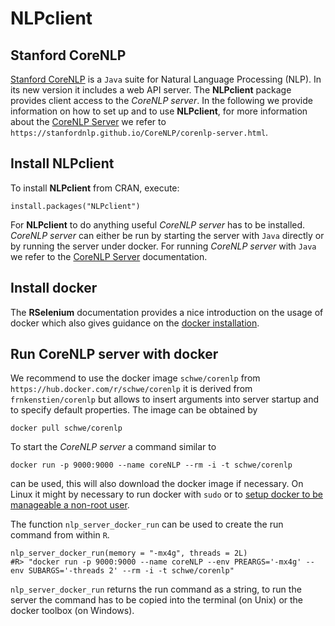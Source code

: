 # NLPclient

## Stanford CoreNLP
[Stanford CoreNLP](https://stanfordnlp.github.io/CoreNLP/index.html) is a 
`Java` suite for Natural Language Processing (NLP). 
In its new version it includes a web API server. The **NLPclient** package
provides client access to the *CoreNLP server*.
In the following we provide information on how to set up and to use **NLPclient**,
for more information about the [CoreNLP Server](https://stanfordnlp.github.io/CoreNLP/corenlp-server.html)
we refer to `https://stanfordnlp.github.io/CoreNLP/corenlp-server.html`.

## Install NLPclient
To install **NLPclient** from CRAN, execute:
```
install.packages("NLPclient")
```
For **NLPclient** to do anything useful *CoreNLP server* has to be installed.
*CoreNLP server* can either be run by starting the server with `Java` directly 
or by running the server under docker. For running *CoreNLP server* with `Java`
we refer to the [CoreNLP Server](https://stanfordnlp.github.io/CoreNLP/corenlp-server.html)
documentation.

## Install docker
The **RSelenium** documentation provides a nice introduction on the usage of docker
which also gives guidance on the [docker installation](https://cran.r-project.org/package=RSelenium/vignettes/docker.html).

## Run CoreNLP server with docker
We recommend to use the docker image `schwe/corenlp` from `https://hub.docker.com/r/schwe/corenlp`
it is derived from `frnkenstien/corenlp` but allows to insert arguments into server startup
and to specify default properties. The image can be obtained by
```{bash}
docker pull schwe/corenlp
```

To start the *CoreNLP server* a command similar to 
```{bash}
docker run -p 9000:9000 --name coreNLP --rm -i -t schwe/corenlp
```
can be used, this will also download the docker image if necessary.
On Linux it might by necessary to run docker with `sudo` or to
[setup docker to be manageable a non-root user](https://docs.docker.com/install/linux/linux-postinstall/).

The function `nlp_server_docker_run` can be used to create the run command from within `R`.
```
nlp_server_docker_run(memory = "-mx4g", threads = 2L)
#R> "docker run -p 9000:9000 --name coreNLP --env PREARGS='-mx4g' --env SUBARGS='-threads 2' --rm -i -t schwe/corenlp"
```
`nlp_server_docker_run` returns the run command as a string, to run the server the command has 
to be copied into the terminal (on Unix) or the docker toolbox (on Windows).
